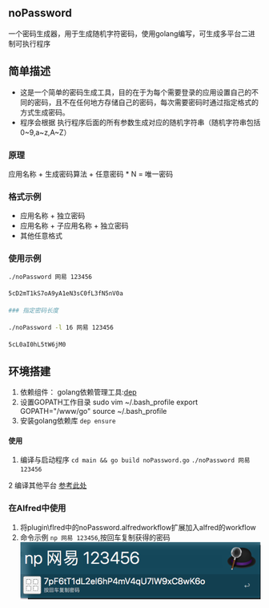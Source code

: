 ## noPassword
一个密码生成器，用于生成随机字符密码，使用golang编写，可生成多平台二进制可执行程序
## 简单描述
* 这是一个简单的密码生成工具，目的在于为每个需要登录的应用设置自己的不同的密码，且不在任何地方存储自己的密码，每次需要密码时通过指定格式的方式生成密码。
* 程序会根据 执行程序后面的所有参数生成对应的随机字符串（随机字符串包括0~9,a~z,A~Z）
### 原理
应用名称 + 生成密码算法 + 任意密码 * N = 唯一密码
### 格式示例
* 应用名称 + 独立密码
* 应用名称 + 子应用名称 + 独立密码
* 其他任意格式
### 使用示例
```bash
./noPassword 网易 123456

5cD2mT1kS7oA9yA1eN3sC0fL3fN5nV0a

### 指定密码长度

./noPassword -l 16 网易 123456

5cL0aI0hL5tW6jM0
```

## 环境搭建
1. 依赖组件：
   golang依赖管理工具:[dep](http://cf.meitu.com/confluence/pages/viewpage.action?pageId=35854688)
3. 设置GOPATH工作目录
   sudo vim ~/.bash_profile
   export GOPATH="/www/go"
   source ~/.bash_profile
4. 安装golang依赖库
   `dep ensure`

#### 使用
1. 编译与启动程序
`cd main && go build noPassword.go`
`./noPassword 网易 123456`


2 编译其他平台
[参考此处](https://blog.csdn.net/panshiqu/article/details/53788067)


### 在Alfred中使用
1. 将plugin\flred中的noPassword.alfredworkflow扩展加入alfred的workflow
2. 命令示例 `np 网易 123456`,按回车复制获得的密码 
![alfred-example](/resource/img/alfred-example.png)
